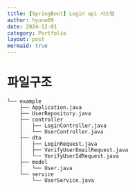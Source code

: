 ```yaml
---
title: [SpringBoot] Login api 시스템
author: hyunw09
date: 2024-12-01
category: Portfolio
layout: post
mermaid: true
---
```


# 파일구조


	└── example
        ├── Application.java
        ├── UserRepository.java
        ├── controller
        │   ├── LoginController.java
        │   └── UserController.java
        ├── dto
        │   ├── LoginRequest.java
        │   ├── VerifyUserEmailRequest.java
        │   └── VerifyUserIdRequest.java
        ├── model
        │   └── User.java
        └── service
            └── UserService.java
		
	